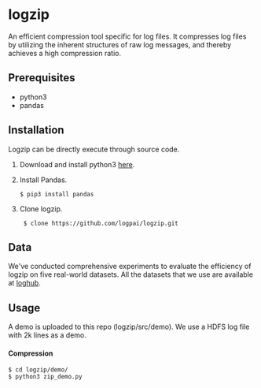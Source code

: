 
# logzip

An efficient compression tool specific for log files.  It compresses log files by utilizing the inherent structures of raw log messages, and thereby achieves a high compression ratio.  

## Prerequisites 

- python3
- pandas

## Installation 

Logzip can be directly execute through source code. 

1. Download and install python3 [here](https://www.python.org/downloads/).

2. Install Pandas.

   ```$ pip3 install pandas```

3. Clone logzip.

   ``` $ clone https://github.com/logpai/logzip.git``` 

## Data

We've conducted comprehensive experiments to evaluate the efficiency of logzip on five real-world datasets. All the datasets that we use are available at [loghub](https://github.com/logpai/loghub).

## Usage

A demo is uploaded to this repo (logzip/src/demo). We use a HDFS log file with 2k lines as a demo.

#### Compression

```shell
$ cd logzip/demo/
$ python3 zip_demo.py
```
